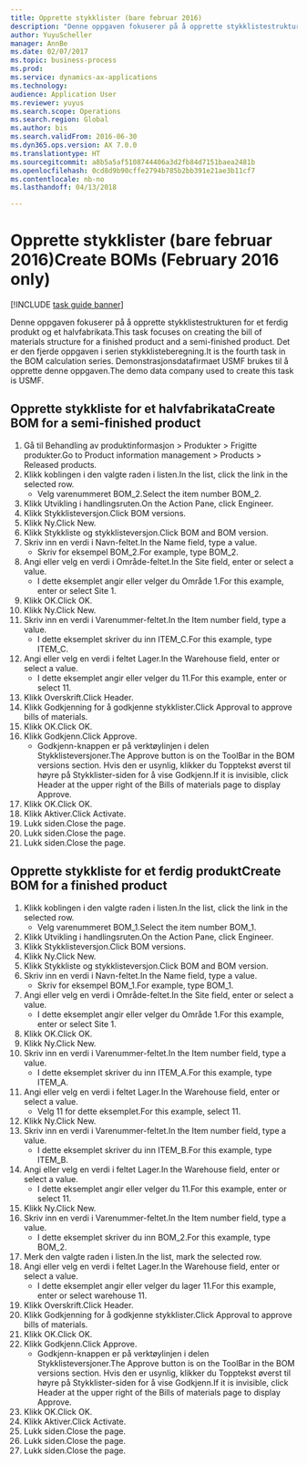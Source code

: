 ```yaml
--- 
title: Opprette stykklister (bare februar 2016)
description: "Denne oppgaven fokuserer på å opprette stykklistestrukturen for et ferdig produkt og et halvfabrikata."
author: YuyuScheller
manager: AnnBe
ms.date: 02/07/2017
ms.topic: business-process
ms.prod: 
ms.service: dynamics-ax-applications
ms.technology: 
audience: Application User
ms.reviewer: yuyus
ms.search.scope: Operations
ms.search.region: Global
ms.author: bis
ms.search.validFrom: 2016-06-30
ms.dyn365.ops.version: AX 7.0.0
ms.translationtype: HT
ms.sourcegitcommit: a8b5a5af5108744406a3d2fb84d7151baea2481b
ms.openlocfilehash: 0cd8d9b90cffe2794b785b2bb391e21ae3b11cf7
ms.contentlocale: nb-no
ms.lasthandoff: 04/13/2018

---
```

# <a name="create-boms-february-2016-only"></a><span data-ttu-id="ca695-103">Opprette stykklister (bare februar 2016)</span><span class="sxs-lookup"><span data-stu-id="ca695-103">Create BOMs (February 2016 only)</span></span>

[!INCLUDE [task guide banner](../../includes/task-guide-banner.md)]

<span data-ttu-id="ca695-104">Denne oppgaven fokuserer på å opprette stykklistestrukturen for et ferdig produkt og et halvfabrikata.</span><span class="sxs-lookup"><span data-stu-id="ca695-104">This task focuses on creating the bill of materials structure for a finished product and a semi-finished product.</span></span> <span data-ttu-id="ca695-105">Det er den fjerde oppgaven i serien stykklisteberegning.</span><span class="sxs-lookup"><span data-stu-id="ca695-105">It is the fourth task in the BOM calculation series.</span></span> <span data-ttu-id="ca695-106">Demonstrasjonsdatafirmaet USMF brukes til å opprette denne oppgaven.</span><span class="sxs-lookup"><span data-stu-id="ca695-106">The demo data company used to create this task is USMF.</span></span>


## <a name="create-bom-for-a-semi-finished-product"></a><span data-ttu-id="ca695-107">Opprette stykkliste for et halvfabrikata</span><span class="sxs-lookup"><span data-stu-id="ca695-107">Create BOM for a semi-finished product</span></span>
1. <span data-ttu-id="ca695-108">Gå til Behandling av produktinformasjon > Produkter > Frigitte produkter.</span><span class="sxs-lookup"><span data-stu-id="ca695-108">Go to Product information management > Products > Released products.</span></span>
2. <span data-ttu-id="ca695-109">Klikk koblingen i den valgte raden i listen.</span><span class="sxs-lookup"><span data-stu-id="ca695-109">In the list, click the link in the selected row.</span></span>
    * <span data-ttu-id="ca695-110">Velg varenummeret BOM_2.</span><span class="sxs-lookup"><span data-stu-id="ca695-110">Select the item number BOM_2.</span></span>  
3. <span data-ttu-id="ca695-111">Klikk Utvikling i handlingsruten.</span><span class="sxs-lookup"><span data-stu-id="ca695-111">On the Action Pane, click Engineer.</span></span>
4. <span data-ttu-id="ca695-112">Klikk Stykklisteversjon.</span><span class="sxs-lookup"><span data-stu-id="ca695-112">Click BOM versions.</span></span>
5. <span data-ttu-id="ca695-113">Klikk Ny.</span><span class="sxs-lookup"><span data-stu-id="ca695-113">Click New.</span></span>
6. <span data-ttu-id="ca695-114">Klikk Stykkliste og stykklisteversjon.</span><span class="sxs-lookup"><span data-stu-id="ca695-114">Click BOM and BOM version.</span></span>
7. <span data-ttu-id="ca695-115">Skriv inn en verdi i Navn-feltet.</span><span class="sxs-lookup"><span data-stu-id="ca695-115">In the Name field, type a value.</span></span>
    * <span data-ttu-id="ca695-116">Skriv for eksempel BOM_2.</span><span class="sxs-lookup"><span data-stu-id="ca695-116">For example, type BOM_2.</span></span>  
8. <span data-ttu-id="ca695-117">Angi eller velg en verdi i Område-feltet.</span><span class="sxs-lookup"><span data-stu-id="ca695-117">In the Site field, enter or select a value.</span></span>
    * <span data-ttu-id="ca695-118">I dette eksemplet angir eller velger du Område 1.</span><span class="sxs-lookup"><span data-stu-id="ca695-118">For this example, enter or select Site 1.</span></span>  
9. <span data-ttu-id="ca695-119">Klikk OK.</span><span class="sxs-lookup"><span data-stu-id="ca695-119">Click OK.</span></span>
10. <span data-ttu-id="ca695-120">Klikk Ny.</span><span class="sxs-lookup"><span data-stu-id="ca695-120">Click New.</span></span>
11. <span data-ttu-id="ca695-121">Skriv inn en verdi i Varenummer-feltet.</span><span class="sxs-lookup"><span data-stu-id="ca695-121">In the Item number field, type a value.</span></span>
    * <span data-ttu-id="ca695-122">I dette eksemplet skriver du inn ITEM_C.</span><span class="sxs-lookup"><span data-stu-id="ca695-122">For this example, type ITEM_C.</span></span>  
12. <span data-ttu-id="ca695-123">Angi eller velg en verdi i feltet Lager.</span><span class="sxs-lookup"><span data-stu-id="ca695-123">In the Warehouse field, enter or select a value.</span></span>
    * <span data-ttu-id="ca695-124">I dette eksemplet angir eller velger du 11.</span><span class="sxs-lookup"><span data-stu-id="ca695-124">For this example, enter or select 11.</span></span>  
13. <span data-ttu-id="ca695-125">Klikk Overskrift.</span><span class="sxs-lookup"><span data-stu-id="ca695-125">Click Header.</span></span>
14. <span data-ttu-id="ca695-126">Klikk Godkjenning for å godkjenne stykklister.</span><span class="sxs-lookup"><span data-stu-id="ca695-126">Click Approval to approve bills of materials.</span></span>
15. <span data-ttu-id="ca695-127">Klikk OK.</span><span class="sxs-lookup"><span data-stu-id="ca695-127">Click OK.</span></span>
16. <span data-ttu-id="ca695-128">Klikk Godkjenn.</span><span class="sxs-lookup"><span data-stu-id="ca695-128">Click Approve.</span></span>
    * <span data-ttu-id="ca695-129">Godkjenn-knappen er på verktøylinjen i delen Stykklisteversjoner.</span><span class="sxs-lookup"><span data-stu-id="ca695-129">The Approve button is on the ToolBar in the  BOM versions section.</span></span> <span data-ttu-id="ca695-130">Hvis den er usynlig, klikker du Topptekst øverst til høyre på Stykklister-siden for å vise Godkjenn.</span><span class="sxs-lookup"><span data-stu-id="ca695-130">If it is invisible, click Header at the upper right of the Bills of materials page to display Approve.</span></span>  
17. <span data-ttu-id="ca695-131">Klikk OK.</span><span class="sxs-lookup"><span data-stu-id="ca695-131">Click OK.</span></span>
18. <span data-ttu-id="ca695-132">Klikk Aktiver.</span><span class="sxs-lookup"><span data-stu-id="ca695-132">Click Activate.</span></span>
19. <span data-ttu-id="ca695-133">Lukk siden.</span><span class="sxs-lookup"><span data-stu-id="ca695-133">Close the page.</span></span>
20. <span data-ttu-id="ca695-134">Lukk siden.</span><span class="sxs-lookup"><span data-stu-id="ca695-134">Close the page.</span></span>
21. <span data-ttu-id="ca695-135">Lukk siden.</span><span class="sxs-lookup"><span data-stu-id="ca695-135">Close the page.</span></span>

## <a name="create-bom-for-a-finished-product"></a><span data-ttu-id="ca695-136">Opprette stykkliste for et ferdig produkt</span><span class="sxs-lookup"><span data-stu-id="ca695-136">Create BOM for a finished product</span></span>
1. <span data-ttu-id="ca695-137">Klikk koblingen i den valgte raden i listen.</span><span class="sxs-lookup"><span data-stu-id="ca695-137">In the list, click the link in the selected row.</span></span>
    * <span data-ttu-id="ca695-138">Velg varenummeret BOM_1.</span><span class="sxs-lookup"><span data-stu-id="ca695-138">Select the item number BOM_1.</span></span>  
2. <span data-ttu-id="ca695-139">Klikk Utvikling i handlingsruten.</span><span class="sxs-lookup"><span data-stu-id="ca695-139">On the Action Pane, click Engineer.</span></span>
3. <span data-ttu-id="ca695-140">Klikk Stykklisteversjon.</span><span class="sxs-lookup"><span data-stu-id="ca695-140">Click BOM versions.</span></span>
4. <span data-ttu-id="ca695-141">Klikk Ny.</span><span class="sxs-lookup"><span data-stu-id="ca695-141">Click New.</span></span>
5. <span data-ttu-id="ca695-142">Klikk Stykkliste og stykklisteversjon.</span><span class="sxs-lookup"><span data-stu-id="ca695-142">Click BOM and BOM version.</span></span>
6. <span data-ttu-id="ca695-143">Skriv inn en verdi i Navn-feltet.</span><span class="sxs-lookup"><span data-stu-id="ca695-143">In the Name field, type a value.</span></span>
    * <span data-ttu-id="ca695-144">Skriv for eksempel BOM_1.</span><span class="sxs-lookup"><span data-stu-id="ca695-144">For example, type BOM_1.</span></span>  
7. <span data-ttu-id="ca695-145">Angi eller velg en verdi i Område-feltet.</span><span class="sxs-lookup"><span data-stu-id="ca695-145">In the Site field, enter or select a value.</span></span>
    * <span data-ttu-id="ca695-146">I dette eksemplet angir eller velger du Område 1.</span><span class="sxs-lookup"><span data-stu-id="ca695-146">For this example, enter or select Site 1.</span></span>  
8. <span data-ttu-id="ca695-147">Klikk OK.</span><span class="sxs-lookup"><span data-stu-id="ca695-147">Click OK.</span></span>
9. <span data-ttu-id="ca695-148">Klikk Ny.</span><span class="sxs-lookup"><span data-stu-id="ca695-148">Click New.</span></span>
10. <span data-ttu-id="ca695-149">Skriv inn en verdi i Varenummer-feltet.</span><span class="sxs-lookup"><span data-stu-id="ca695-149">In the Item number field, type a value.</span></span>
    * <span data-ttu-id="ca695-150">I dette eksemplet skriver du inn ITEM_A.</span><span class="sxs-lookup"><span data-stu-id="ca695-150">For this example, type ITEM_A.</span></span>  
11. <span data-ttu-id="ca695-151">Angi eller velg en verdi i feltet Lager.</span><span class="sxs-lookup"><span data-stu-id="ca695-151">In the Warehouse field, enter or select a value.</span></span>
    * <span data-ttu-id="ca695-152">Velg 11 for dette eksemplet.</span><span class="sxs-lookup"><span data-stu-id="ca695-152">For this example, select 11.</span></span>  
12. <span data-ttu-id="ca695-153">Klikk Ny.</span><span class="sxs-lookup"><span data-stu-id="ca695-153">Click New.</span></span>
13. <span data-ttu-id="ca695-154">Skriv inn en verdi i Varenummer-feltet.</span><span class="sxs-lookup"><span data-stu-id="ca695-154">In the Item number field, type a value.</span></span>
    * <span data-ttu-id="ca695-155">I dette eksemplet skriver du inn ITEM_B.</span><span class="sxs-lookup"><span data-stu-id="ca695-155">For this example, type ITEM_B.</span></span>  
14. <span data-ttu-id="ca695-156">Angi eller velg en verdi i feltet Lager.</span><span class="sxs-lookup"><span data-stu-id="ca695-156">In the Warehouse field, enter or select a value.</span></span>
    * <span data-ttu-id="ca695-157">I dette eksemplet angir eller velger du 11.</span><span class="sxs-lookup"><span data-stu-id="ca695-157">For this example, enter or select 11.</span></span>  
15. <span data-ttu-id="ca695-158">Klikk Ny.</span><span class="sxs-lookup"><span data-stu-id="ca695-158">Click New.</span></span>
16. <span data-ttu-id="ca695-159">Skriv inn en verdi i Varenummer-feltet.</span><span class="sxs-lookup"><span data-stu-id="ca695-159">In the Item number field, type a value.</span></span>
    * <span data-ttu-id="ca695-160">I dette eksemplet skriver du inn BOM_2.</span><span class="sxs-lookup"><span data-stu-id="ca695-160">For this example, type BOM_2.</span></span>  
17. <span data-ttu-id="ca695-161">Merk den valgte raden i listen.</span><span class="sxs-lookup"><span data-stu-id="ca695-161">In the list, mark the selected row.</span></span>
18. <span data-ttu-id="ca695-162">Angi eller velg en verdi i feltet Lager.</span><span class="sxs-lookup"><span data-stu-id="ca695-162">In the Warehouse field, enter or select a value.</span></span>
    * <span data-ttu-id="ca695-163">I dette eksemplet angir eller velger du lager 11.</span><span class="sxs-lookup"><span data-stu-id="ca695-163">For this example, enter or select warehouse 11.</span></span>  
19. <span data-ttu-id="ca695-164">Klikk Overskrift.</span><span class="sxs-lookup"><span data-stu-id="ca695-164">Click Header.</span></span>
20. <span data-ttu-id="ca695-165">Klikk Godkjenning for å godkjenne stykklister.</span><span class="sxs-lookup"><span data-stu-id="ca695-165">Click Approval to approve bills of materials.</span></span>
21. <span data-ttu-id="ca695-166">Klikk OK.</span><span class="sxs-lookup"><span data-stu-id="ca695-166">Click OK.</span></span>
22. <span data-ttu-id="ca695-167">Klikk Godkjenn.</span><span class="sxs-lookup"><span data-stu-id="ca695-167">Click Approve.</span></span>
    * <span data-ttu-id="ca695-168">Godkjenn-knappen er på verktøylinjen i delen Stykklisteversjoner.</span><span class="sxs-lookup"><span data-stu-id="ca695-168">The Approve button is on the ToolBar in the  BOM versions section.</span></span> <span data-ttu-id="ca695-169">Hvis den er usynlig, klikker du Topptekst øverst til høyre på Stykklister-siden for å vise Godkjenn.</span><span class="sxs-lookup"><span data-stu-id="ca695-169">If it is invisible, click Header at the upper right of the Bills of materials page to display Approve.</span></span>  
23. <span data-ttu-id="ca695-170">Klikk OK.</span><span class="sxs-lookup"><span data-stu-id="ca695-170">Click OK.</span></span>
24. <span data-ttu-id="ca695-171">Klikk Aktiver.</span><span class="sxs-lookup"><span data-stu-id="ca695-171">Click Activate.</span></span>
25. <span data-ttu-id="ca695-172">Lukk siden.</span><span class="sxs-lookup"><span data-stu-id="ca695-172">Close the page.</span></span>
26. <span data-ttu-id="ca695-173">Lukk siden.</span><span class="sxs-lookup"><span data-stu-id="ca695-173">Close the page.</span></span>
27. <span data-ttu-id="ca695-174">Lukk siden.</span><span class="sxs-lookup"><span data-stu-id="ca695-174">Close the page.</span></span>


